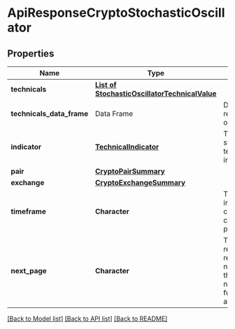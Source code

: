 # ApiResponseCryptoStochasticOscillator

[//]: # (CLASS:IntrinioSDK::ApiResponseCryptoStochasticOscillator)

[//]: # (KIND:object)

## Properties

[//]: # (START_DEFINITION)

Name | Type | Description
------------ | ------------- | -------------
**technicals** | [**List of StochasticOscillatorTechnicalValue**](StochasticOscillatorTechnicalValue.md) |  &nbsp;
**technicals_data_frame** | Data Frame | Data frame representation of technicals
**indicator** | [**TechnicalIndicator**](TechnicalIndicator.md) | The name and symbol of the technical indicator &nbsp;
**pair** | [**CryptoPairSummary**](CryptoPairSummary.md) |  &nbsp;
**exchange** | [**CryptoExchangeSummary**](CryptoExchangeSummary.md) |  &nbsp;
**timeframe** | **Character** | The time interval for the crypto currency prices &nbsp;
**next_page** | **Character** | The token required to request the next page of the data. If null, no further results are available. &nbsp;

[//]: # (END_DEFINITION)


[//]: # (CONTAINED_CLASS:IntrinioSDK::StochasticOscillatorTechnicalValue)


[//]: # (CONTAINED_CLASS:IntrinioSDK::TechnicalIndicator)


[//]: # (CONTAINED_CLASS:IntrinioSDK::CryptoPairSummary)


[//]: # (CONTAINED_CLASS:IntrinioSDK::CryptoExchangeSummary)


[[Back to Model list]](../README.md#documentation-for-models) [[Back to API list]](../README.md#documentation-for-api-endpoints) [[Back to README]](../README.md)


